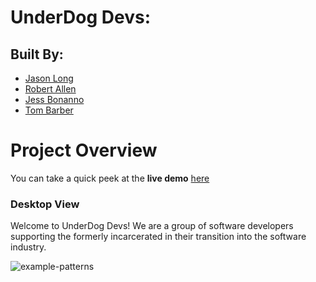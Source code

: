 # UnderDog Devs:  
## Built By:
- [Jason Long](https://github.com/jlong5795)
- [Robert Allen](https://github.com/robertjallen)
- [Jess Bonanno](https://github.com/JessBonanno)
- [Tom Barber](https://github.com/buggtb)

# Project Overview

You can take a quick peek at the **live demo** [here](https://epic-golick-cdef74.netlify.app/)


### Desktop View
Welcome to UnderDog Devs! We are a group of software developers supporting the formerly incarcerated in their transition into the software industry.

![example-patterns](https://media.giphy.com/media/8VkgrPdxMh0oo/giphy.gif)
